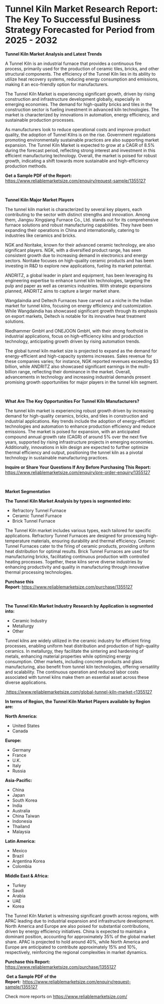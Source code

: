 <p><h1>Tunnel Kiln Market Research Report: The Key To Successful Business Strategy Forecasted for Period from 2025 - 2032</h1></p><p><strong>Tunnel Kiln Market Analysis and Latest Trends</strong></p>
<p><p>A Tunnel Kiln is an industrial furnace that provides a continuous fire process, primarily used for the production of ceramic tiles, bricks, and other structural components. The efficiency of the Tunnel Kiln lies in its ability to utilize heat recovery systems, reducing energy consumption and emissions, making it an eco-friendly option for manufacturers. </p><p>The Tunnel Kiln Market is experiencing significant growth, driven by rising construction and infrastructure development globally, especially in emerging economies. The demand for high-quality bricks and tiles in the construction sector is fueling investment in advanced kiln technologies. The market is characterized by innovations in automation, energy efficiency, and sustainable production processes. </p><p>As manufacturers look to reduce operational costs and improve product quality, the adoption of Tunnel Kilns is on the rise. Government regulations promoting environmentally sustainable practices are also supporting market expansion. The Tunnel Kiln Market is expected to grow at a CAGR of 8.5% during the forecast period, reflecting strong interest and investment in this efficient manufacturing technology. Overall, the market is poised for robust growth, indicating a shift towards more sustainable and high-efficiency production methods.</p></p>
<p><strong>Get a Sample PDF of the Report:&nbsp;</strong> <a href="https://www.reliablemarketsize.com/enquiry/request-sample/1355127?utm_campaign=2242&utm_medium=2&utm_source=Github&utm_content=ia&utm_term=22022025&utm_id=tunnel-kiln">https://www.reliablemarketsize.com/enquiry/request-sample/1355127</a></p>
<p>&nbsp;</p>
<p><strong>Tunnel Kiln Major Market Players</strong></p>
<p><p>The tunnel kiln market is characterized by several key players, each contributing to the sector with distinct strengths and innovation. Among them, Jiangsu Xingqiang Furnace Co., Ltd. stands out for its comprehensive furnace solutions and robust manufacturing capabilities. They have been expanding their operations in China and internationally, catering to industries like ceramics and bricks.</p><p>NGK and Noritake, known for their advanced ceramic technology, are also significant players. NGK, with a diversified product range, has seen consistent growth due to increasing demand in electronics and energy sectors. Noritake focuses on high-quality ceramic products and has been investing in R&D to explore new applications, fueling its market potential.</p><p>ANDRITZ, a global leader in plant and equipment, has been leveraging its engineering expertise to enhance tunnel kiln technologies, targeting the pulp and paper as well as ceramics industries. With strategic expansions planned, ANDRITZ aims to capture a larger market share.</p><p>Wangdaindia and Deltech Furnaces have carved out a niche in the Indian market for tunnel kilns, focusing on energy efficiency and customization. While Wangdaindia has showcased significant growth through its emphasis on export markets, Deltech is notable for its innovative heat treatment solutions.</p><p>Riedhammer GmbH and ONEJOON GmbH, with their strong foothold in industrial applications, focus on high-efficiency kilns and production technology, anticipating growth driven by rising automation trends.</p><p>The global tunnel kiln market size is projected to expand as the demand for energy-efficient and high-capacity systems increases. Sales revenue for these companies varies; for instance, NGK reported revenues exceeding $3 billion, while ANDRITZ also showcased significant earnings in the multi-billion range, reflecting their dominance in the market. Overall, advancements in technology and increasing industrial demands present promising growth opportunities for major players in the tunnel kiln segment.</p></p>
<p>&nbsp;</p>
<p><strong>What Are The Key Opportunities For Tunnel Kiln Manufacturers?</strong></p>
<p><p>The tunnel kiln market is experiencing robust growth driven by increasing demand for high-quality ceramics, bricks, and tiles in construction and industrial applications. Key trends include the adoption of energy-efficient technologies and automation to enhance production efficiency and reduce emissions. The market is poised for expansion, with an anticipated compound annual growth rate (CAGR) of around 5% over the next five years, supported by rising infrastructure projects in emerging economies. Additionally, innovations in kiln design are expected to further optimize thermal efficiency and output, positioning the tunnel kiln as a pivotal technology in sustainable manufacturing practices.</p></p>
<p><strong>Inquire or Share Your Questions If Any Before Purchasing This Report:</strong> <a href="https://www.reliablemarketsize.com/enquiry/pre-order-enquiry/1355127?utm_campaign=2242&utm_medium=2&utm_source=Github&utm_content=ia&utm_term=22022025&utm_id=tunnel-kiln">https://www.reliablemarketsize.com/enquiry/pre-order-enquiry/1355127</a></p>
<p>&nbsp;</p>
<p><strong>Market Segmentation</strong></p>
<p><strong>The Tunnel Kiln Market Analysis by types is segmented into:</strong></p>
<p><ul><li>Refractory Tunnel Furnace</li><li>Ceramic Tunnel Furnace</li><li>Brick Tunnel Furnace</li></ul></p>
<p><p>The Tunnel Kiln market includes various types, each tailored for specific applications. Refractory Tunnel Furnaces are designed for processing high-temperature materials, ensuring durability and thermal efficiency. Ceramic Tunnel Furnaces cater to the firing of ceramic products, providing uniform heat distribution for optimal results. Brick Tunnel Furnaces are used for manufacturing bricks, facilitating continuous production with controlled heating processes. Together, these kilns serve diverse industries by enhancing productivity and quality in manufacturing through innovative thermal processing technologies.</p></p>
<p><strong>Purchase this Report:&nbsp;</strong><a href="https://www.reliablemarketsize.com/purchase/1355127?utm_campaign=2242&utm_medium=2&utm_source=Github&utm_content=ia&utm_term=22022025&utm_id=tunnel-kiln">https://www.reliablemarketsize.com/purchase/1355127</a></p>
<p>&nbsp;</p>
<p><strong>The Tunnel Kiln Market Industry Research by Application is segmented into:</strong></p>
<p><ul><li>Ceramic Industry</li><li>Metallurgy</li><li>Other</li></ul></p>
<p><p>Tunnel kilns are widely utilized in the ceramic industry for efficient firing processes, enabling uniform heat distribution and production of high-quality ceramics. In metallurgy, they facilitate the sintering and hardening of metals, enhancing material properties while optimizing energy consumption. Other markets, including concrete products and glass manufacturing, also benefit from tunnel kiln technologies, offering versatility and scalability. The continuous operation and reduced labor costs associated with tunnel kilns make them an essential asset across these diverse applications.</p></p>
<p><a href="https://www.reliablemarketsize.com/global-tunnel-kiln-market-r1355127?utm_campaign=2242&utm_medium=2&utm_source=Github&utm_content=ia&utm_term=22022025&utm_id=tunnel-kiln">&nbsp;https://www.reliablemarketsize.com/global-tunnel-kiln-market-r1355127</a></p>
<p><strong>In terms of Region, the Tunnel Kiln Market Players available by Region are:</strong></p>
<p>
    <p> <strong> North America: </strong>
        <ul>
            <li>United States</li>
            <li>Canada</li>
        </ul>
        </p> 
    <p> <strong> Europe: </strong>
        <ul>
            <li>Germany</li>
            <li>France</li>
            <li>U.K.</li>
            <li>Italy</li>
            <li>Russia</li>
        </ul>
        </p> 
    <p> <strong> Asia-Pacific: </strong>
        <ul>
            <li>China</li>
            <li>Japan</li>
            <li>South Korea</li>
            <li>India</li>
            <li>Australia</li>
            <li>China Taiwan</li>
            <li>Indonesia</li>
            <li>Thailand</li>
            <li>Malaysia</li>
        </ul>
        </p> 
    <p> <strong> Latin America: </strong>
        <ul>
            <li>Mexico</li>
            <li>Brazil</li>
            <li>Argentina Korea</li>
            <li>Colombia</li>
        </ul>
        </p> 
    <p> <strong> Middle East & Africa: </strong>
        <ul>
            <li>Turkey</li>
            <li>Saudi</li>
            <li>Arabia</li>
            <li>UAE</li>
            <li>Korea</li>
        </ul>
    </p>
    </p>
<p><p>The Tunnel Kiln Market is witnessing significant growth across regions, with APAC leading due to industrial expansion and infrastructure development. North America and Europe are also poised for substantial contributions, driven by energy efficiency initiatives. China is expected to maintain a dominant position, accounting for approximately 35% of the global market share. APAC is projected to hold around 40%, while North America and Europe are anticipated to contribute approximately 15% and 10%, respectively, reinforcing the regional complexities in market dynamics.</p></p>
<p><strong>Purchase this Report: </strong><a href="https://www.reliablemarketsize.com/purchase/1355127?utm_campaign=2242&utm_medium=2&utm_source=Github&utm_content=ia&utm_term=22022025&utm_id=tunnel-kiln">https://www.reliablemarketsize.com/purchase/1355127</a></p>
<p>&nbsp;<strong>Get a Sample PDF of the Report:&nbsp;&nbsp;</strong><a href="https://www.reliablemarketsize.com/enquiry/request-sample/1355127?utm_campaign=2242&utm_medium=2&utm_source=Github&utm_content=ia&utm_term=22022025&utm_id=tunnel-kiln">https://www.reliablemarketsize.com/enquiry/request-sample/1355127</a></p>
<p><strong></strong></p>
<p>Check more reports on <a href="https://www.reliablemarketsize.com/?utm_campaign=2242&utm_medium=2&utm_source=Github&utm_content=ia&utm_term=22022025&utm_id=tunnel-kiln">https://www.reliablemarketsize.com/</a></p>